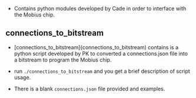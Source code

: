 * Contains python modules developed by Cade in order to interface
with the Mobius chip. 

## connections_to_bitstream

*  [connections_to_bitstream]{connections_to_bitstream) contains is a
  python script developed by PK to converted a connections.json file
  into a bitstream to program the Mobius chip.

* run `./connections_to_bitstream` and you get a brief description of
  script usage. 
  
* There is a blank `connections.json` file provided and examples. 

